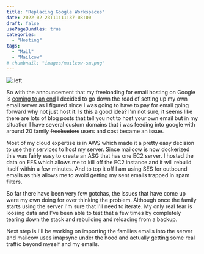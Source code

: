 ```yaml
---
title: "Replacing Google Workspaces"
date: 2022-02-23T11:11:37-08:00
draft: false
usePageBundles: true
categories:
  - "Hosting"
tags:
  - "Mail"
  - "Mailcow"
# thumbnail: "images/mailcow-sm.png"
---
```

![:left](/images/mailcow.png)

So with the announcement that my freeloading for email hosting on Google is [coming to an end](https://support.google.com/a/answer/2855120?product_name=UnuFlow&hl=en&visit_id=637812405048408439-1951323816&rd=1&src=supportwidget0&hl=en) I decided to go down the road of setting up my own email server as I figured since I was going to have to pay for email going forward why not just host it. Is this a good idea? I'm not sure, it seems like there are lots of blog posts that tell you not to host your own email but in my situation I have several custom domains that i was feeding into google with around 20 family ~~freeloaders~~ users and cost became an issue.

Most of my cloud expertise is in AWS which made it a pretty easy decision to use their services to host my server. Since mailcow is now dockerized this was fairly easy to create an ASG that has one EC2 server. I hosted the data on EFS which allows me to kill off the EC2 instance and it will rebuild itself within a few minutes. And to top it off I am using SES for outbound emails as this allows me to avoid getting my sent emails trapped in spam filters.

So far there have been very few gotchas, the issues that have come up were my own doing for over thinking the problem. Although once the family starts using the server I'm sure that I'll need to iterate. My only real fear is loosing data and I've been able to test that a few times by completely tearing down the stack and rebuilding and reloading from a backup. 

Next step is I'll be working on importing the families emails into the server and mailcow uses imapsync under the hood and actually getting some real traffic beyond myself and my emails.